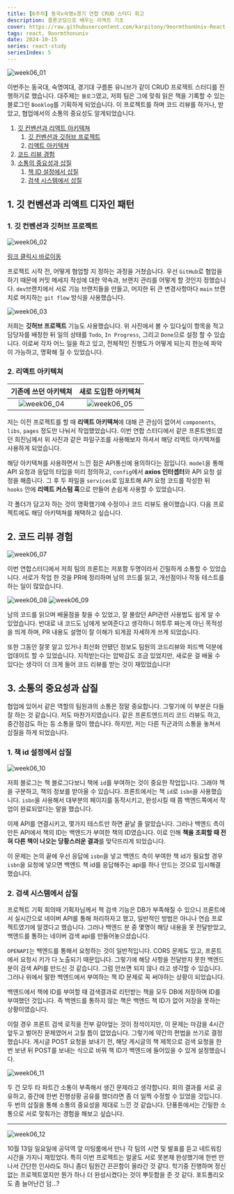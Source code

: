 ```yaml
---
title: [6주차] 동국x숙명x경기 연합 CRUD 스터디 회고
description: 클론코딩으로 배우는 리액트 기초
cover: https://raw.githubusercontent.com/karpitony/9oormthonUniv-React-Study/refs/heads/main/img/week01_01.png
tags: react, 9oormthonuniv
date: 2024-10-15
series: react-study
seriesIndex: 5
---
```


![week06_01](https://raw.githubusercontent.com/karpitony/9oormthonUniv-React-Study/refs/heads/main/img/week06/week06_01.png)

이번주는 동국대, 숙명여대, 경기대 구름톤 유니브가 같이 CRUD 프로젝트 스터디를 진행하기로 했습니다. 대주제는 `블로그`였고, 저희 팀은 그에 맞춰 읽은 책을 기록할 수 있는 블로그인 `Booklog`를 기획하게 되었습니다. 이 프로젝트를 하며 코드 리뷰를 하거나, 받았고, 협업에서의 소통의 중요성도 알게되었습니다.

1. [깃 컨벤션과 리액트 아키텍쳐](#1-깃-컨벤션과-리액트-디자인-패턴)
    1. [깃 컨벤션과 깃허브 프로젝트](#1-깃-컨벤션과-깃허브-프로젝트)
    2. [리액트 아키텍쳐](#2-리액트-아키텍쳐)
2. [코드 리뷰 경험](#2-코드-리뷰-경험)
3. [소통의 중요성과 삽질](#3-소통의-중요성과-삽질)
    1. [책 ID 설정에서 삽질](#1-책-id-설정에서-삽질)
    2. [검색 시스템에서 삽질](#2-검색-시스템에서-삽질)

## 1. 깃 컨벤션과 리액트 디자인 패턴

### 1. 깃 컨벤션과 깃허브 프로젝트

![week06_02](https://raw.githubusercontent.com/karpitony/9oormthonUniv-React-Study/refs/heads/main/img/week06/week06_02.png)

[링크 클릭시 바로이동](https://gist.github.com/karpitony/780a73487393e0f3fcee67eb2d8dd777)

프로젝트 시작 전, 어떻게 협업할 지 정하는 과정을 거쳤습니다. 우선 `GitHub`로 협업을 하기 때문에 커밋 메세지 작성에 대한 약속과, 브랜치 관리를 어떻게 할 것인지 정했습니다. `dev`브랜치에서 서로 기능 브랜치들을 만들고, 머지한 뒤 큰 변경사항마다 `main` 브랜치로 머지하는 `git flow` 방식을 사용했습니다.

![week06_03](https://raw.githubusercontent.com/karpitony/9oormthonUniv-React-Study/refs/heads/main/img/week06/week06_03.png)

저희는 **깃허브 프로젝트** 기능도 사용했습니다. 위 사진에서 볼 수 있다싶이 항목을 적고 담당자를 배정한 뒤 일의 상태를 `Todo`, `In Progress`, 그리고 `Done`으로 설정 할 수 있습니다. 이로써 각자 어느 일을 하고 있고, 전체적인 진행도가 어떻게 되는지 한눈에 파악이 가능하고, 명확해 질 수 있었습니다.

### 2. 리액트 아키텍쳐

| 기존에 쓰던 아키텍쳐 | 새로 도입한 아키텍쳐 |
|:---:|:---:|
| ![week06_04](https://raw.githubusercontent.com/karpitony/9oormthonUniv-React-Study/refs/heads/main/img/week06/week06_04.png) | ![week06_05](https://raw.githubusercontent.com/karpitony/9oormthonUniv-React-Study/refs/heads/main/img/week06/week06_05.png) |

저는 이전 프로젝트를 할 때 **리액트 아키텍쳐**에 대해 큰 관심이 없어서 `components`, `libs`, `pages` 정도만 나눠서 작업했었습니다. 이번 연합 스터디에서 같은 프론트엔드였던 희진님께서 위 사진과 같은 파일구조를 사용해보자 하셔서 해당 리액트 아키텍쳐를 사용하게 되었습니다.

해당 아키텍쳐를 사용하면서 느낀 점은 API통신에 용의하다는 점입니다. `model`을 통해 API 요청과 응답의 타입을 미리 정의하고, `config`에서 **axios 인터셉터**와 API 요청 설정을 해줍니다. 그 후 두 파일을 `services`로 임포트해 API 요청 코드를 작성한 뒤 `hooks` 안에 **리액트 커스텀 훅**으로 만들어 손쉽게 사용할 수 있었습니다.

각 폴더가 담고자 하는 것이 명확했기에 수정이나 코드 리뷰도 용이했습니다. 다음 프로젝트에도 해당 아키텍쳐를 채택하고 싶습니다.

## 2. 코드 리뷰 경험

![week06_07](https://raw.githubusercontent.com/karpitony/9oormthonUniv-React-Study/refs/heads/main/img/week06/week06_07.png)

이번 연합스터디에서 저희 팀의 프론트는 저포함 두명이라서 긴밀하게 소통할 수 있었습니다. 서로가 작업 한 것을 PR에 정리하며 남의 코드를 읽고, 개선점이나 작동 테스트를 하는 일이 많았습니다.

![week06_08](https://raw.githubusercontent.com/karpitony/9oormthonUniv-React-Study/refs/heads/main/img/week06/week06_08.png)
![week06_09](https://raw.githubusercontent.com/karpitony/9oormthonUniv-React-Study/refs/heads/main/img/week06/week06_09.png)

남의 코드를 읽으며 배울점을 찾을 수 있었고, 잘 몰랐던 API관련 사용법도 쉽게 알 수 있었습니다. 반대로 내 코드도 남에게 보여준다고 생각하니 허투루 짜는게 아닌 목적성을 띄게 하며, PR 내용도 설명이 잘 이해가 되게끔 자세하게 쓰게 되었습니다.

또한 그동안 잘못 알고 있거나 최산화 안됐던 정보도 팀원의 코드리뷰와 피드백 덕분에 업데이트 할 수 있었습니다. 지적받는다는 압박감도 조금 있었지만, 새로운 걸 배울 수 있다는 생각이 더 크게 들어 코드 리뷰를 받는 것이 재밌었습니다!

## 3. 소통의 중요성과 삽질

협업에 있어서 같은 역할의 팀원과의 소통은 정말 중요합니다. 그렇기에 이 부분은 다들 잘 하는 것 같습니다. 저도 마찬가지였습니다. 같은 프론트엔드끼리 코드 리뷰도 하고, 중간점검도 하는 등 소통을 많이 했습니다. 하지만, 저는 다른 직군과의 소통을 놓쳐서 삽질을 하게 되었습니다.

### 1. 책 id 설정에서 삽질

![week06_10](https://raw.githubusercontent.com/karpitony/9oormthonUniv-React-Study/refs/heads/main/img/week06/week06_10.png)

저희 블로그는 책 블로그다보니 책에 `id`를 부여하는 것이 중요한 작업입니다. 그래야 책을 구분하고, 책의 정보를 받아올 수 있습니다. 프론트에서는 책 `id`로 `isbn`을 사용했습니다. `isbn`을 사용해서 대부분의 페이지를 동작시키고, 완성시킬 때 쯤 백엔드쪽에서 작업이 완료되었다는 말을 했습니다.

이제 API를 연결시키고, 몇가지 테스트만 하면 끝날 줄 알았습니다. 그러나 백엔드 측이 만든 API에서 책의 ID는 백엔드가 부여한 책의 ID였습니다.
이로 인해 **책을 조회할 때 전혀 다른 책이 나오는 당황스러운 결과**를 맞닥뜨리게 되었습니다.

이 문제는 논의 끝에 우선 응답에 `isbn`을 넣고 백엔드 측이 부여한 책 id가 필요할 경우 `isbn`을 요청에 넣으면 백엔드 책 id를 응답해주는 api를 하나 만드는 것으로 임시해결 했습니다.

### 2. 검색 시스템에서 삽질

프로젝트 기획 회의때 기획자님께서 책 검색 기능은 DB가 부족해질 수 있으니 프론트에서 실시간으로 네이버 API를 통해 처리하자고 했고, 일반적인 방법은 아니나 연습 프로젝트였기에 알겠다고 했습니다. 그러나 백엔드 분 중 몇명이 해당 내용을 못 전달받았고, 백엔드를 통하는 네이버 검색 api를 만들어놓으셨습니다.

`OPENAPI`는 백엔드를 통해서 요청하는 것이 일반적입니다. CORS 문제도 있고, 프론트에서 요청시 키가 다 노출되기 때문입니다. 그렇기에 해당 사항을 전달받지 못한 백엔드분이 검색 API를 만드신 것 같습니다. 그럼 안쓰면 되지 않나 라고 생각할 수 있습니다. 그러나 위에서 말한 백엔드에서 부여하는 책 ID 문제로 꼭 써야하는 상황이 되었습니다.

백엔드에서 책에 ID를 부여할 때 검색결과로 리턴받는 책을 모두 DB에 저장하며 ID를 부여했던 것입니다. 즉 백엔드를 통하지 않는 책은 백엔드 책 ID가 없어 저장을 못하는 상황이였습니다.

이럴 경우 프론트 검색 로직을 전부 갈아엎는 것이 정석이지만, 이 문제는 마감을 4시간 앞두고 벌어진 문제였어서 고칠 틈이 없었습니다. 그렇기에 약간의 편법을 쓰기로 결정했습니다. 게시글 POST 요청을 보내기 전, 해당 게시글의 책 제목으로 검색 요청을 한번 보낸 뒤 POST를 보내는 식으로 바꿔 책 ID가 백엔드에 들어있을 수 있게 설정했습니다.

![week06_11](https://raw.githubusercontent.com/karpitony/9oormthonUniv-React-Study/refs/heads/main/img/week06/week06_11.jpg)

두 건 모두 타 파트간 소통이 부족해서 생긴 문제라고 생각합니다. 회의 결과를 서로 공유하고, 중간에 한번 진행상황 공유를 했더라면 좀 더 일찍 수정할 수 있었을 것입니다. 두 번의 삽질을 통해 소통의 중요성을 제대로 느낀 것 같습니다. 단풍톤에서는 긴밀한 소통으로 서로 맞춰가는 경험을 해보고 싶습니다.

<hr />

![week06_12](https://raw.githubusercontent.com/karpitony/9oormthonUniv-React-Study/refs/heads/main/img/week06/week06_12.jpeg)

10월 13일 일요일에 공덕역 앞 미팅룸에서 만나 각 팀의 시연 및 발표를 듣고 네트워킹 시간을 가지니 재밌었다. 특히 이번 프로젝트는 얼굴도 서로 못본채 완성했기에 한번 만나서 간단한 인사라도 하니 좀더 팀원간 끈끈함이 올라간 것 같다. 학기중 진행하며 정신없는 프로젝트였지만 뭔가 하나 더 완성시켰다는 것이 뿌듯함을 준 것 같다. 포트폴리오도 좀 늘어난건 덤...?
